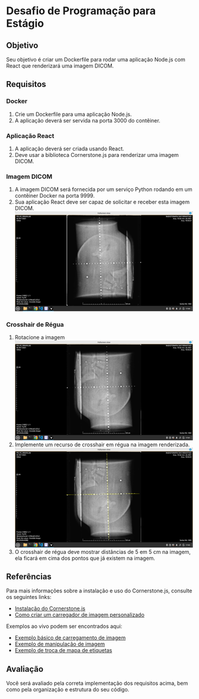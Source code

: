 # Desafio de Programação para Estágio

## Objetivo

Seu objetivo é criar um Dockerfile para rodar uma aplicação Node.js com React que renderizará uma imagem DICOM.

## Requisitos

### Docker

1. Crie um Dockerfile para uma aplicação Node.js.
2. A aplicação deverá ser servida na porta 3000 do contêiner.

### Aplicação React

1. A aplicação deverá ser criada usando React.
2. Deve usar a biblioteca Cornerstone.js para renderizar uma imagem DICOM.

### Imagem DICOM

1. A imagem DICOM será fornecida por um serviço Python rodando em um contêiner Docker na porta 9999.
2. Sua aplicação React deve ser capaz de solicitar e receber esta imagem DICOM.
![A imagem DICOM Fornecida](docs/1.png)


### Crosshair de Régua

1. Rotacione a imagem 
![A imagem DICOM Fornecida](docs/2.png)
2. Implemente um recurso de crosshair em régua na imagem renderizada.
![A imagem DICOM Fornecida](docs/3.png)
2. O crosshair de régua deve mostrar distâncias de 5 em 5 cm na imagem, ela ficará em cima dos pontos que já existem na imagem.

## Referências

Para mais informações sobre a instalação e uso do Cornerstone.js, consulte os seguintes links:

- [Instalação do Cornerstone.js](https://www.cornerstonejs.org/docs/getting-started/installation)
- [Como criar um carregador de imagem personalizado](https://www.cornerstonejs.org/docs/how-to-guides/custom-image-loader)

Exemplos ao vivo podem ser encontrados aqui:

- [Exemplo básico de carregamento de imagem](https://www.cornerstonejs.org/live-examples/stackbasic)
- [Exemplo de manipulação de imagem](https://www.cornerstonejs.org/live-examples/labelmaprendering)
- [Exemplo de troca de mapa de etiquetas](https://www.cornerstonejs.org/live-examples/labelmapswapping)


## Avaliação

Você será avaliado pela correta implementação dos requisitos acima, bem como pela organização e estrutura do seu código.

